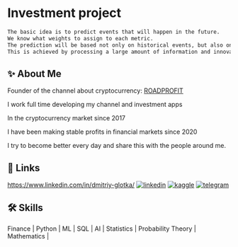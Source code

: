 # Investment project
```bash
The basic idea is to predict events that will happen in the future.
We know what weights to assign to each metric.
The prediction will be based not only on historical events, but also on a model for predicting the future.
This is achieved by processing a large amount of information and innovative artificial intelligence technologies.
```


## ✨ About Me

Founder of the channel about cryptocurrency:
[ROADPROFIT](https://t.me/ROADPROFIT)

I work full time developing my channel and investment apps

In the cryptocurrency market since 2017

I have been making stable profits in financial markets since 2020

I try to become better every day and share this with the people around me.
## 🔗 Links
https://www.linkedin.com/in/dmitriy-glotka/
[![linkedin](https://img.shields.io/badge/LINKEDIN-0A66C2?style=for-the-badge&logo=linkedin&logoColor=white)]([www.linkedin.com/in/dmitriy-glotka](https://www.linkedin.com/in/dmitriy-glotka/))
[![kaggle](https://img.shields.io/badge/KAGGLE-0A66C2?style=for-the-badge&logo=linkedin&logoColor=white)](https://www.kaggle.com/int9ns9)
[![telegram](https://img.shields.io/badge/TELEGRAM-0A66C2?style=for-the-badge&logo=linkedin&logoColor=white)](https://t.me/ROADPROFIT)



## 🛠 Skills
Finance | Python | ML | SQL | AI | Statistics | Probability Theory | Mathematics |

<!--
💬 Support email
-->
<!--
**1NT9NS9/1NT9NS9** is a ✨ _special_ ✨ repository because its `README.md` (this file) appears on your GitHub profile.

Here are some ideas to get you started:

- 🔭 I’m currently working on ...
- 🌱 I’m currently learning ...
- 👯 I’m looking to collaborate on ...
- 🤔 I’m looking for help with ...
- 💬 Ask me about ...
- 📫 How to reach me: ...
- 😄 Pronouns: ...💰💻💻💻💻💻💻💻💻💻💻💻💰
- ⚡ Fun fact: ...
-->
